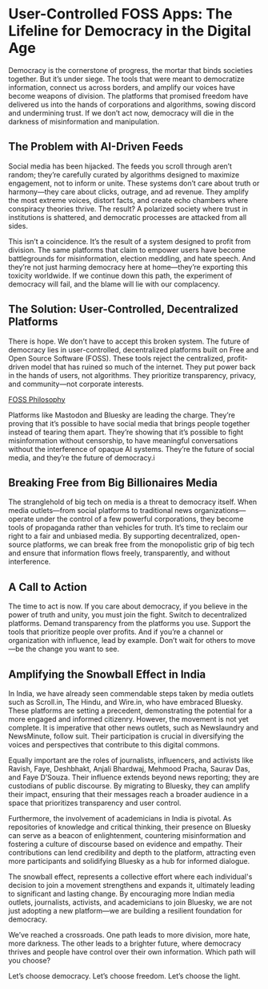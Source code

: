 # User-Controlled FOSS Apps: The Lifeline for Democracy in the Digital Age

Democracy is the cornerstone of progress, the mortar that binds societies together. But it’s under siege. The tools that were meant to democratize information, connect us across borders, and amplify our voices have become weapons of division. The platforms that promised freedom have delivered us into the hands of corporations and algorithms, sowing discord and undermining trust. If we don’t act now, democracy will die in the darkness of misinformation and manipulation.

## The Problem with AI-Driven Feeds

Social media has been hijacked. The feeds you scroll through aren’t random; they’re carefully curated by algorithms designed to maximize engagement, not to inform or unite. These systems don’t care about truth or harmony—they care about clicks, outrage, and ad revenue. They amplify the most extreme voices, distort facts, and create echo chambers where conspiracy theories thrive. The result? A polarized society where trust in institutions is shattered, and democratic processes are attacked from all sides.

This isn’t a coincidence. It’s the result of a system designed to profit from division. The same platforms that claim to empower users have become battlegrounds for misinformation, election meddling, and hate speech. And they’re not just harming democracy here at home—they’re exporting this toxicity worldwide. If we continue down this path, the experiment of democracy will fail, and the blame will lie with our complacency.

## The Solution: User-Controlled, Decentralized Platforms

There is hope. We don’t have to accept this broken system. The future of democracy lies in user-controlled, decentralized platforms built on Free and Open Source Software (FOSS). These tools reject the centralized, profit-driven model that has ruined so much of the internet. They put power back in the hands of users, not algorithms. They prioritize transparency, privacy, and community—not corporate interests.

[FOSS Philosophy](https://iambrainstorming.github.io/chapters/programming/foss_philosophy.html)

Platforms like Mastodon and Bluesky are leading the charge. They’re proving that it’s possible to have social media that brings people together instead of tearing them apart. They’re showing that it’s possible to fight misinformation without censorship, to have meaningful conversations without the interference of opaque AI systems. They’re the future of social media, and they’re the future of democracy.i


## Breaking Free from Big Billionaires Media

The stranglehold of big tech on media is a threat to democracy itself. When media outlets—from social platforms to traditional news organizations—operate under the control of a few powerful corporations, they become tools of propaganda rather than vehicles for truth. It’s time to reclaim our right to a fair and unbiased media. By supporting decentralized, open-source platforms, we can break free from the monopolistic grip of big tech and ensure that information flows freely, transparently, and without interference.

## A Call to Action

The time to act is now. If you care about democracy, if you believe in the power of truth and unity, you must join the fight. Switch to decentralized platforms. Demand transparency from the platforms you use. Support the tools that prioritize people over profits. And if you’re a channel or organization with influence, lead by example. Don’t wait for others to move—be the change you want to see.

## Amplifying the Snowball Effect in India

In India, we have already seen commendable steps taken by media outlets such as Scroll.in, The Hindu, and Wire.in, who have embraced Bluesky. These platforms are setting a precedent, demonstrating the potential for a more engaged and informed citizenry. However, the movement is not yet complete. It is imperative that other news outlets, such as Newslaundry and NewsMinute, follow suit. Their participation is crucial in diversifying the voices and perspectives that contribute to this digital commons.

Equally important are the roles of journalists, influencers, and activists like Ravish, Faye, Deshbhakt, Anjali Bhardwaj, Mehmood Pracha, Saurav Das, and Faye D’Souza. Their influence extends beyond news reporting; they are custodians of public discourse. By migrating to Bluesky, they can amplify their impact, ensuring that their messages reach a broader audience in a space that prioritizes transparency and user control.

Furthermore, the involvement of academicians in India is pivotal. As repositories of knowledge and critical thinking, their presence on Bluesky can serve as a beacon of enlightenment, countering misinformation and fostering a culture of discourse based on evidence and empathy. Their contributions can lend credibility and depth to the platform, attracting even more participants and solidifying Bluesky as a hub for informed dialogue.

The snowball effect, represents a collective effort where each individual's decision to join a movement strengthens and expands it, ultimately leading to significant and lasting change. By encouraging more Indian media outlets, journalists, activists, and academicians to join Bluesky, we are not just adopting a new platform—we are building a resilient foundation for democracy. 

We’ve reached a crossroads. One path leads to more division, more hate, more darkness. The other leads to a brighter future, where democracy thrives and people have control over their own information. Which path will you choose?

Let’s choose democracy. Let’s choose freedom. Let’s choose the light.  

